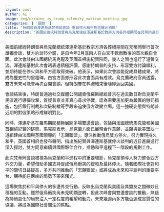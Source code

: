 ```yaml
---
layout: post
author: AI
image: img/ukraine_us_trump_zelensky_vatican_meeting.jpg
categories: [ '國際' ]
title: "特朗普與澤連斯基梵蒂岡會談 重啟停火和平對話曙光初現"
description: "美國前總統特朗普與烏克蘭總統澤連斯基於教宗方濟各葬禮期間在梵蒂岡進行首次單獨會談，雙方討論停火與和平可能突破，並獲法國總統馬克龍與英國首相施紀賢陪同參與，多邊外交舉措為烏克蘭和平進程注入新動力，國際社會關注是否能催生實質協議。"
---
```

美國前總統特朗普與烏克蘭總統澤連斯基於教宗方濟各葬禮期間在梵蒂岡舉行首次單獨會談，雙方約談15分鐘，是自今年2月底兩人在白宮不歡而散後的首次親自會面。此次會談由法國總統馬克龍及英國首相施紀賢陪同，幾人之間也進行了短暫交流。澤連斯基對此次會晤表達積極評價，感謝特朗普的支持，形容雙方討論順利，並期待能在停火與和平方面取得突破。他表示，如果此次會談能促成具體成果，將成為歷史性的里程碑。白宮方面亦形容此次會面具有成效。烏克蘭政府官員透露，雙方未來可能會再次召開會談，但特朗普在葬禮結束後隨即返回美國。

會談結束後，特朗普通過社交媒體公開譴責俄羅斯總統普京在過去數日對烏克蘭平民區進行導彈攻擊，質疑普京並非真心尋求停戰，認為需要施加更為嚴厲的懲罰措施，包括銀行制裁和次級制裁等手段來迫使俄方改變立場。這一強硬姿態與特朗普近期的對俄策略形成鮮明對比。

同時，澤連斯基在羅馬期間積極展開多場雙邊會談，包括與法國總統馬克龍和英國首相施紀賢的磋商。馬克龍表示，烏克蘭方面已展現合作意願，並願與歐美盟友一道組建由法國與英國領導的「志願聯盟」，專注推動俄烏雙方停火，努力實現持久和平。英國首相府也發布聲明，指出施紀賢與澤連斯基就停火談判的近日進展進行深入探討，雙方同意繼續與國際夥伴合作，推動和平進程下一階段的規劃工作。

此次梵蒂岡會談被視為烏克蘭和平進程中的重要環節，烏克蘭領導人努力整合西方外交力量，希望借助多國支持促成俄烏衝突的緩和及最終停火。隨著國際社會對和平的關切日益提高，多方共同推動的「志願聯盟」或將成為未來和平談判的重要平台，期待能在嚴峻的局勢下帶來曙光。

這場聚焦於和平與停火的多邊外交行動，反映出烏克蘭與美國及其盟友之間微妙且積極的互動。雖然俄烏衝突尚未見明顯逆轉，但此次峰會與雙邊會談的推動，無疑為持續惡化的局勢注入一定程度的希望和動力。未來幾週內多方能否達成實質性的協議，將成為國際社會關注的焦點。